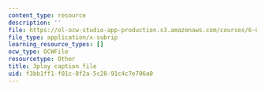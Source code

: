 ```yaml
---
content_type: resource
description: ''
file: https://ol-ocw-studio-app-production.s3.amazonaws.com/courses/6-042j-mathematics-for-computer-science-spring-2015/f3bb1ff1f01c8f2a5c2891c4c7e706a0_5wCZqdCDafc.srt
file_type: application/x-subrip
learning_resource_types: []
ocw_type: OCWFile
resourcetype: Other
title: 3play caption file
uid: f3bb1ff1-f01c-8f2a-5c28-91c4c7e706a0
---
```

